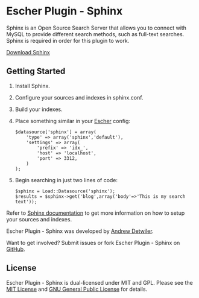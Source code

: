 # Escher Plugin - Sphinx #

Sphinx is an Open Source Search Server that allows you to connect with MySQL
to provide different search methods, such as full-text searches.
Sphinx is required in order for this plugin to work.

[Download Sphinx][1]

## Getting Started ##

1. Install Sphinx.
2. Configure your sources and indexes in sphinx.conf.
3. Build your indexes.
4. Place something similar in your [Escher][2] config:

	```
	$datasource['sphinx'] = array(
		'type' => array('sphinx','default'),
		'settings' => array(
			'prefix' => 'idx_',
			'host' => 'localhost',
			'port' => 3312,
		)
	);
	```

5. Begin searching in just two lines of code:

	```
	$sphinx = Load::Datasource('sphinx');
	$results = $sphinx->get('blog',array('body'=>'This is my search text'));
	```

Refer to [Sphinx documentation][3] to get more information on how to setup your sources and indexes.

Escher Plugin - Sphinx was developed by [Andrew Detwiler][4].

Want to get involved?  Submit issues or fork Escher Plugin - Sphinx on [GitHub][5].

## License ##

Escher Plugin - Sphinx is dual-licensed under MIT and GPL. Please see the [MIT License][6] and
[GNU General Public License][7] for details.

[1]: http://sphinxsearch.com/downloads/
[2]: http://github.com/thomshouse/escher
[3]: http://sphinxsearch.com/docs/
[4]: https://plus.google.com/115067270129450960275/about
[5]: https://github.com/adetwiler/escher-plugin-sphinx
[6]: http://en.wikipedia.org/wiki/MIT_License
[7]: http://www.gnu.org/licenses/gpl.html